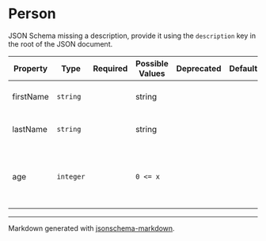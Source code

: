 # Person

JSON Schema missing a description, provide it using the `description` key in the root of the JSON document.

| Property | Type | Required | Possible Values | Deprecated | Default | Description | Examples
| -------- | ---- | -------- | --------------- | ---------- | ------- | ----------- | --------
| firstName | `string` |  | string|  |  | The person's first name. | |
| lastName | `string` |  | string|  |  | The person's last name. | |
| age | `integer` |  | `0 <= x `|  |  | Age in years which must be equal to or greater than zero. | |


---

Markdown generated with [jsonschema-markdown](https://github.com/elisiariocouto/jsonschema-markdown).
